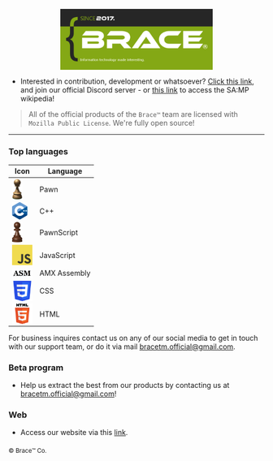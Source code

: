 
<p align="center">
  <img width="300" class="lol" align="center" src="brace_slogan.png">
</p>


- Interested in contribution, development or whatsoever? [Click this link](https://discord.gg/k54r9YVY8R), and join our official Discord server - or [this link](https://github.com/bracetm/samp-wiki) to access the SA:MP wikipedia!

> All of the official products of the `Brace™` team are licensed with `Mozilla Public License`. We're fully open source!

--------------------------------------------------------------------------------------------------------------------------------

### Top languages

| Icon | Language |
|----------------------------------|----------------------------------|
| <img src= "pawn.png" width=20 align="center"> | Pawn |
| <img src= "cpp.png" width=30 align="center"> | C++ |
| <img src= "pawnscript.png" width=20 align="center"> | PawnScript |
| <img src= "javascript.png" width=40 align="center"> | JavaScript |
| <img src= "asm.png" width=40 align="center"> | AMX Assembly |
| <img src= "css.png" width=40 align="center"> | CSS |
| <img src= "html.png" width=40 align="center"> | HTML |

For business inquires contact us on any of our social media to get in touch with our support team, or do it via mail bracetm.official@gmail.com.


### Beta program
- Help us extract the best from our products by contacting us at bracetm.official@gmail.com!

### Web
- Access our website via this [link](https://bracesoftware.github.io/web/index.html).

<sub>©️ Brace™️ Co.</sub>
